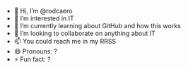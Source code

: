- 👋 Hi, I’m @rodcaero
- 👀 I’m interested in IT
- 🌱 I’m currently learning about GitHub and how this works
- 💞️ I’m looking to collaborate on anything about IT
- 📫 You could reach me in my RRSS
- 😄 Pronouns: ?
- ⚡ Fun fact: ?

<!---
rodcaero/rodcaero is a ✨ special ✨ repository because its `README.md` (this file) appears on your GitHub profile.
You can click the Preview link to take a look at your changes.
--->
